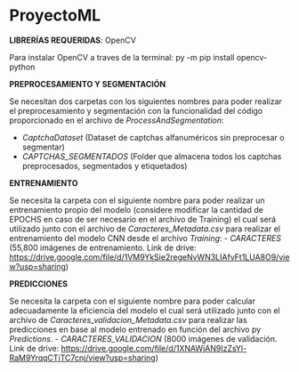 # ProyectoML

**LIBRERÍAS REQUERIDAS**: OpenCV

  Para instalar OpenCV a traves de la terminal: py -m pip install opencv-python

**PREPROCESAMIENTO Y SEGMENTACIÓN**

Se necesitan dos carpetas con los siguientes nombres para poder realizar el preprocesamiento y segmentación con la funcionalidad del código proporcionado en el archivo de _ProcessAndSegmentation_:
  - _CaptchaDataset_          (Dataset de captchas alfanuméricos sin preprocesar o segmentar)
  - _CAPTCHAS_SEGMENTADOS_    (Folder que almacena todos los captchas preprocesados, segmentados y etiquetados)
    
**ENTRENAMIENTO**

Se necesita la carpeta con el siguiente nombre para poder realizar un entrenamiento propio del modelo (considere modificar la cantidad de EPOCHS en caso de ser necesario en el archivo de Training) el cual será utilizado junto con el archivo de _Caracteres_Metadata.csv_ para realizar el entrenamiento del modelo CNN desde el archivo _Training_:
    - _CARACTERES_ (55,800 imágenes de entrenamiento. Link de drive: https://drive.google.com/file/d/1VM9YkSie2regeNvWN3LIAfvFt1LUA8O9/view?usp=sharing)

**PREDICCIONES**

Se necesita la carpeta con el siguiente nombre para poder calcular adecuadamente la eficiencia del modelo el cual será utilizado junto con el archivo de _Caracteres_validacion_Metadata.csv_ para realizar las predicciones en base al modelo entrenado en función del archivo py _Predictions_.
    - _CARACTERES_VALIDACION_ (8000 imágenes de validación. Link de drive: https://drive.google.com/file/d/1XNAWjAN9IzZsYl-RaM9YrqqCTiTC7cnj/view?usp=sharing)
    
  
